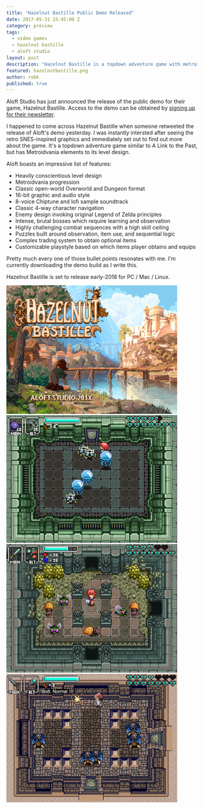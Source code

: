 ```yaml
---
title: "Hazelnut Bastille Public Demo Released"
date: 2017-05-31 15:45:00 Z
category: preview
tags:
  - video games
  - hazelnut bastille
  - aloft studio
layout: post
description: "Hazelnut Bastille is a topdown adventure game with metroidvania elements. Now you can get in on the public demo"
featured: hazelnutbastille.png                                                                      
author: robk
published: true
---
```


Aloft Studio has just announced the release of the public demo for their game, Hazelnut Bastille. Access to the demo can be obtained by [signing up for their newsletter](https://www.aloftstudio.com/).

I happened to come across Hazelnut Bastille when someone retweeted the release of Aloft's demo yesterday. I was instantly intersted after seeing the retro SNES-inspired graphics and immediately set out to find out more about the game. It's a topdown adventure game similar to A Link to the Past, but has Metroidvania elements to its level design.

Aloft boasts an impressive list of features:

* Heavily conscientious level design
* Metroidvania progression
* Classic open-world Overworld and Dungeon format
* 16-bit graphic and audio style
* 8-voice Chiptune and lofi sample soundtrack
* Classic 4-way character navigation
* Enemy design invoking original Legend of Zelda principles
* Intense, brutal bosses which require learning and observation
* Highly challenging combat sequences with a high skill ceiling
* Puzzles built around observation, item use, and sequential logic
* Complex trading system to obtain optional items
* Customizable playstyle based on which items player obtains and equips 

Pretty much every one of those bullet points resonates with me. I'm currently downloading the demo build as I write this.

Hazelnut Bastille is set to release early-2018 for PC / Mac / Linux.

![Hazelnut Bastille Screen](/images/hazelnutbastille/hb1.gif) ![Hazelnut Bastille Screen](/images/hazelnutbastille/hb2.gif)
![Hazelnut Bastille Screen](/images/hazelnutbastille/hb3.gif) ![Hazelnut Bastille Screen](/images/hazelnutbastille/hb4.gif)